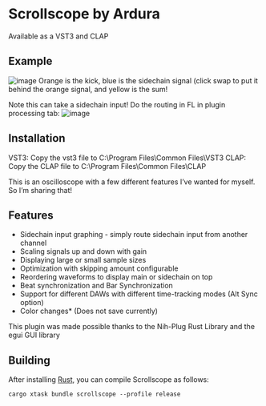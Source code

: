 # Scrollscope by Ardura

Available as a VST3 and CLAP

## Example

![image](https://github.com/ardura/Scrollscope/assets/31751444/5ffffda2-ebc8-47cc-8e46-dea81635e449)
Orange is the kick, blue is the sidechain signal (click swap to put it behind the orange signal, and yellow is the sum!

Note this can take a sidechain input! Do the routing in FL in plugin processing tab:
![image](https://github.com/ardura/Scrollscope/assets/31751444/6f7c6c75-afa0-47a4-8914-8d1c899ad572)


## Installation
VST3: Copy the vst3 file to C:\Program Files\Common Files\VST3
CLAP: Copy the CLAP file to C:\Program Files\Common Files\CLAP

This is an oscilloscope with a few different features I’ve wanted for myself. So I’m sharing that!

## Features
- Sidechain input graphing - simply route sidechain input from another channel
- Scaling signals up and down with gain
- Displaying large or small sample sizes
- Optimization with skipping amount configurable
- Reordering waveforms to display main or sidechain on top
- Beat synchronization and Bar Synchronization
- Support for different DAWs with different time-tracking modes (Alt Sync option)
- Color changes* (Does not save currently)

This plugin was made possible thanks to the Nih-Plug Rust Library and the egui GUI library

## Building

After installing [Rust](https://rustup.rs/), you can compile Scrollscope as follows:

```shell
cargo xtask bundle scrollscope --profile release
```
